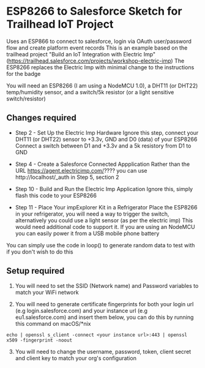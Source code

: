 # ESP8266 to Salesforce Sketch for Trailhead IoT Project #
 
Uses an ESP866 to connect to salesforce, login via OAuth user/password flow and create platform event records
This is an example based on the trailhead project "Build an IoT Integration with Electric Imp"(https://trailhead.salesforce.com/projects/workshop-electric-imp)
The ESP8266 replaces the Electric Imp with minimal change to the instructions for the badge
 
You will need an ESP8266 (I am using a NodeMCU 1.0), a DHT11 (or DHT22) temp/humidity sensor, and a switch/5k resistor (or a light sensitive switch/resistor)
 
## Changes required ##
 
* Step 2 - Set Up the Electric Imp Hardware
Ignore this step, connect your DHT11 (or DHT22) sensor to +3.3v, GND and D0 (data) of your ESP8266
Connect a switch between D1 and +3.3v and a 5k resistory from D1 to GND
 
* Step 4 - Create a Salesforce Connected Appplication
Rather than the URL https://agent.electricimp.com/???? you can use http://localhost/_auth in Step 5, section 2
 
* Step 10 - Build and Run the Electric Imp Application
Ignore this, simply flash this code to your ESP8266
 
* Step 11 - Place Your impExplorer Kit in a Refrigerator 
Place the ESP8266 in your refrigerator, you will need a way to trigger the switch, alternatively you could use a light sensor (as per the electric imp)
 This would need additional code to support it. If you are using an NodeMCU you can easily power it from a USB mobile phone battery
 
You can simply use the code in loop() to generate random data to test with if you don't wish to do this
 
## Setup required ##
 
1. You will need to set the SSID (Network name) and Password variables to match your WiFi network
 
2. You will need to generate certificate fingerprints for both your login url (e.g login.salesforce.com) and your instance url (e.g eu1.salesforce.com) and insert them below, you can do this by running this command on macOS/*nix 

`echo | openssl s_client -connect <your instance url>:443 | openssl x509 -fingerprint -noout`
 
3. You will need to change the username, password, token, client secret and client key to match your org's configuration
